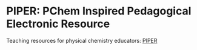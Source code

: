 # PIPER: PChem Inspired Pedagogical Electronic Resource
Teaching resources for physical chemistry educators:
[PIPER](https://chemistry.coe.edu/piper)
